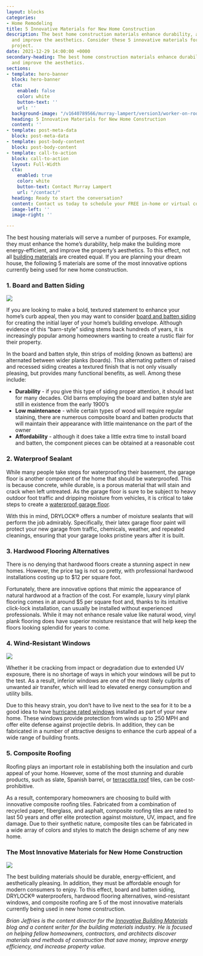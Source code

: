 ```yaml
---
layout: blocks
categories:
- Home Remodeling
title: 5 Innovative Materials for New Home Construction
description: The best home construction materials enhance durability, are energy-efficient,
  and improve the aesthetics. Consider these 5 innovative materials for your remodeling
  project.
date: 2021-12-29 14:00:00 +0000
secondary-heading: The best home construction materials enhance durability, are energy-efficient,
  and improve the aesthetics.
sections:
- template: hero-banner
  block: hero-banner
  cta:
    enabled: false
    color: white
    button-text: ''
    url: ''
  background-image: "/v1640789566/murray-lampert/version3/worker-on-roof_ygaska.jpg"
  heading: 5 Innovative Materials for New Home Construction
  content: ''
- template: post-meta-data
  block: post-meta-data
- template: post-body-content
  block: post-body-content
- template: call-to-action
  block: call-to-action
  layout: Full-Width
  cta:
    enabled: true
    color: white
    button-text: Contact Murray Lampert
    url: "/contact/"
  heading: Ready to start the conversation?
  content: Contact us today to schedule your FREE in-home or virtual consultation.
  image-left: ''
  image-right: ''

---
```

The best housing materials will serve a number of purposes. For example, they must enhance the home’s durability, help make the building more energy-efficient, and improve the property’s aesthetics. To this effect, not all [building materials](/then-and-now-how-building-materials-have-changed-for-the-better/) are created equal. If you are planning your dream house, the following 5 materials are some of the most innovative options currently being used for new home construction.

### 1. Board and Batten Siding

_![](https://res.cloudinary.com/zheisey/image/upload/f_auto,q_auto,dpr_auto/v1640790733/murray-lampert/version3/board-and-batten-siding_tgwg59.jpg)_

If you are looking to make a bold, textured statement to enhance your home’s curb appeal, then you may want to consider [board and batten siding](https://innovativebuildingmaterials.com/board-and-batten-exterior-siding/) for creating the initial layer of your home’s building envelope. Although evidence of this “barn-style” siding stems back hundreds of years, it is increasingly popular among homeowners wanting to create a rustic flair for their property.

In the board and batten style, thin strips of molding (known as battens) are alternated between wider planks (boards). This alternating pattern of raised and recessed siding creates a textured finish that is not only visually pleasing, but provides many functional benefits, as well. Among these include:

* **Durability** - if you give this type of siding proper attention, it should last for many decades. Old barns employing the board and batten style are still in existence from the early 1900’s
* **Low maintenance** - while certain types of wood will require regular staining, there are numerous composite board and batten products that will maintain their appearance with little maintenance on the part of the owner
* **Affordability** - although it does take a little extra time to install board and batten, the component pieces can be obtained at a reasonable cost

### 2. Waterproof Sealant

While many people take steps for waterproofing their basement, the garage floor is another component of the home that should be waterproofed. This is because concrete, while durable, is a porous material that will stain and crack when left untreated. As the garage floor is sure to be subject to heavy outdoor foot traffic and dripping moisture from vehicles, it is critical to take steps to create a [waterproof garage floor](https://www.drylok.com/inspiration/blog/how-to-waterproof-garage-floor).

With this in mind, DRYLOCK® offers a number of moisture sealants that will perform the job admirably. Specifically, their latex garage floor paint will protect your new garage from traffic, chemicals, weather, and repeated cleanings, ensuring that your garage looks pristine years after it is built.

### 3. Hardwood Flooring Alternatives

There is no denying that hardwood floors create a stunning aspect in new homes. However, the price tag is not so pretty, with professional hardwood installations costing up to $12 per square foot.

Fortunately, there are innovative options that mimic the appearance of natural hardwood at a fraction of the cost. For example, luxury vinyl plank flooring comes in at around $5 per square foot and, thanks to its intuitive click-lock installation, can usually be installed without experienced professionals. While it may not enhance resale value like natural wood, vinyl plank flooring does have superior moisture resistance that will help keep the floors looking splendid for years to come.

### 4. Wind-Resistant Windows

![](https://res.cloudinary.com/zheisey/image/upload/f_auto,q_auto,dpr_auto/v1640790771/murray-lampert/version3/wind-resisitant-windows_usr0ss.jpg)

Whether it be cracking from impact or degradation due to extended UV exposure, there is no shortage of ways in which your windows will be put to the test. As a result, inferior windows are one of the most likely culprits of unwanted air transfer, which will lead to elevated energy consumption and utility bills.

Due to this heavy strain, you don’t have to live next to the sea for it to be a good idea to have [hurricane rated windows](https://wincowindow.com/products/hurricane-resistant) installed as part of your new home. These windows provide protection from winds up to 250 MPH and offer elite defense against projectile debris. In addition, they can be fabricated in a number of attractive designs to enhance the curb appeal of a wide range of building fronts.

### 5. Composite Roofing

Roofing plays an important role in establishing both the insulation and curb appeal of your home. However, some of the most stunning and durable products, such as slate, Spanish barrel, or [terracotta roof](https://www.bravarooftile.com/blog/terracotta-roof/) tiles, can be cost-prohibitive.

As a result, contemporary homeowners are choosing to build with innovative composite roofing tiles. Fabricated from a combination of recycled paper, fiberglass, and asphalt, composite roofing tiles are rated to last 50 years and offer elite protection against moisture, UV, impact, and fire damage. Due to their synthetic nature, composite tiles can be fabricated in a wide array of colors and styles to match the design scheme of any new home.

### The Most Innovative Materials for New Home Construction

_![](https://res.cloudinary.com/zheisey/image/upload/f_auto,q_auto,dpr_auto/v1640790786/murray-lampert/version3/home-in-woods_fkwkjh.jpg)_

The best building materials should be durable, energy-efficient, and aesthetically pleasing. In addition, they must be affordable enough for modern consumers to enjoy. To this effect, board and batten siding, DRYLOCK® waterproofers, hardwood flooring alternatives, wind-resistant windows, and composite roofing are 5 of the most innovative materials currently being used in new home construction.

_Brian Jeffries is the content director for the_ [_Innovative Building Materials_](https://innovativebuildingmaterials.com/) _blog and a content writer for the building materials industry. He is focused on helping fellow homeowners, contractors, and architects discover materials and methods of construction that save money, improve energy efficiency, and increase property value._